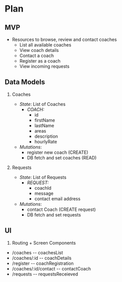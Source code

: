 # Plan


## MVP
* Resources to browse, review and contact coaches
  * List all available coaches
  * View coach details
  * Contact a coach
  * Register as a coach
  * View incoming requests
    
## Data Models

1. Coaches
   * _State_: List of Coaches
      * _COACH:_
        * id
        * firstName
        * lastName
        * areas
        * description
        * hourlyRate
    * _Mutations_:
      * register new coach (CREATE)
      * DB fetch and set coaches (READ)
      
   
2. Requests
    * _State_: List of Requests
      * _REQUEST:_
        * coachId
        * message
        * contact email address
    * _Mutations_:
      * contact Coach (CREATE request)
      * DB fetch and set requests
      
## UI

1. Routing + Screen Components
  * /coaches                      -- coachesList
  * /coaches/:id                  -- coachDetails
  * /register                     -- coachRegistration
  * /coaches/:id/contact          -- contactCoach
  * /requests                     -- requestsReceieved
  
